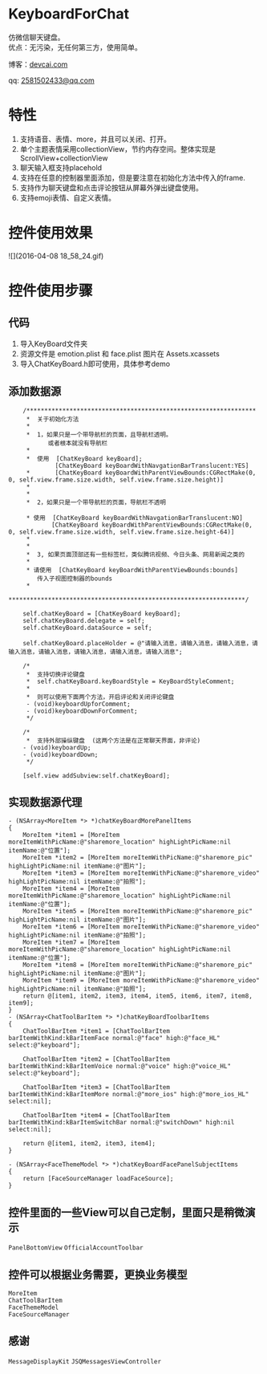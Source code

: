 # KeyboardForChat
仿微信聊天键盘。  
优点：无污染，无任何第三方，使用简单。

博客：[devcai.com](http://devcai.com)  

  qq: 2581502433@qq.com
  
# 特性
1.  支持语音、表情、more，并且可以关闭、打开。
2.  单个主题表情采用collectionView，节约内存空间。整体实现是ScrollView+collectionView
3.  聊天输入框支持placehold
4.  支持在任意的控制器里面添加，但是要注意在初始化方法中传入的frame.
5.  支持作为聊天键盘和点击评论按钮从屏幕外弹出键盘使用。
6.  支持emoji表情、自定义表情。

# 控件使用效果
![](2016-04-08 18_58_24.gif)

# 控件使用步骤

## 代码
1. 导入KeyBoard文件夹  
2. 资源文件是 emotion.plist 和 face.plist 图片在 Assets.xcassets
3. 导入ChatKeyBoard.h即可使用，具体参考demo

## 添加数据源
```objc
    /****************************************************************
     *  关于初始化方法
     *
     *  1，如果只是一个带导航栏的页面，且导航栏透明。
           或者根本就没有导航栏
     *
     *  使用  [ChatKeyBoard keyBoard]; 
             [ChatKeyBoard keyBoardWithNavgationBarTranslucent:YES]
     *       [ChatKeyBoard keyBoardWithParentViewBounds:CGRectMake(0, 0, self.view.frame.size.width, self.view.frame.size.height)]
     *
     *
     *  2，如果只是一个带导航栏的页面，导航栏不透明
     
     * 使用  [ChatKeyBoard keyBoardWithNavgationBarTranslucent:NO]
            [ChatKeyBoard keyBoardWithParentViewBounds:CGRectMake(0, 0, self.view.frame.size.width, self.view.frame.size.height-64)]
     *
     *
     *  3, 如果页面顶部还有一些标签栏，类似腾讯视频、今日头条、网易新闻之类的
     *
     * 请使用  [ChatKeyBoard keyBoardWithParentViewBounds:bounds]
        传入子视图控制器的bounds
     *
     ******************************************************************/

    self.chatKeyBoard = [ChatKeyBoard keyBoard];
    self.chatKeyBoard.delegate = self;
    self.chatKeyBoard.dataSource = self;
    
    self.chatKeyBoard.placeHolder = @"请输入消息，请输入消息，请输入消息，请输入消息，请输入消息，请输入消息，请输入消息，请输入消息";
    
    /*
     *  支持切换评论键盘
     *  self.chatKeyBoard.keyBoardStyle = KeyBoardStyleComment;
     *
     *  则可以使用下面两个方法，开启评论和关闭评论键盘
     - (void)keyboardUpforComment;
     - (void)keyboardDownForComment;
     */
     
    /*
     *  支持外部操纵键盘  (这两个方法是在正常聊天界面，非评论)
    - (void)keyboardUp;
    - (void)keyboardDown;
     */
    
    [self.view addSubview:self.chatKeyBoard];
```

## 实现数据源代理
```objc
- (NSArray<MoreItem *> *)chatKeyBoardMorePanelItems
{
    MoreItem *item1 = [MoreItem moreItemWithPicName:@"sharemore_location" highLightPicName:nil itemName:@"位置"];
    MoreItem *item2 = [MoreItem moreItemWithPicName:@"sharemore_pic" highLightPicName:nil itemName:@"图片"];
    MoreItem *item3 = [MoreItem moreItemWithPicName:@"sharemore_video" highLightPicName:nil itemName:@"拍照"];
    MoreItem *item4 = [MoreItem moreItemWithPicName:@"sharemore_location" highLightPicName:nil itemName:@"位置"];
    MoreItem *item5 = [MoreItem moreItemWithPicName:@"sharemore_pic" highLightPicName:nil itemName:@"图片"];
    MoreItem *item6 = [MoreItem moreItemWithPicName:@"sharemore_video" highLightPicName:nil itemName:@"拍照"];
    MoreItem *item7 = [MoreItem moreItemWithPicName:@"sharemore_location" highLightPicName:nil itemName:@"位置"];
    MoreItem *item8 = [MoreItem moreItemWithPicName:@"sharemore_pic" highLightPicName:nil itemName:@"图片"];
    MoreItem *item9 = [MoreItem moreItemWithPicName:@"sharemore_video" highLightPicName:nil itemName:@"拍照"];
    return @[item1, item2, item3, item4, item5, item6, item7, item8, item9];
}
- (NSArray<ChatToolBarItem *> *)chatKeyBoardToolbarItems
{
    ChatToolBarItem *item1 = [ChatToolBarItem barItemWithKind:kBarItemFace normal:@"face" high:@"face_HL" select:@"keyboard"];
    
    ChatToolBarItem *item2 = [ChatToolBarItem barItemWithKind:kBarItemVoice normal:@"voice" high:@"voice_HL" select:@"keyboard"];
    
    ChatToolBarItem *item3 = [ChatToolBarItem barItemWithKind:kBarItemMore normal:@"more_ios" high:@"more_ios_HL" select:nil];
    
    ChatToolBarItem *item4 = [ChatToolBarItem barItemWithKind:kBarItemSwitchBar normal:@"switchDown" high:nil select:nil];
    
    return @[item1, item2, item3, item4];
}

- (NSArray<FaceThemeModel *> *)chatKeyBoardFacePanelSubjectItems
{
    return [FaceSourceManager loadFaceSource];
}
```

## 控件里面的一些View可以自己定制，里面只是稍微演示
`PanelBottomView`
`OfficialAccountToolbar`

## 控件可以根据业务需要，更换业务模型
`MoreItem`  
`ChatToolBarItem`  
`FaceThemeModel`   
`FaceSourceManager`   

## 感谢  
`MessageDisplayKit`
`JSQMessagesViewController`
